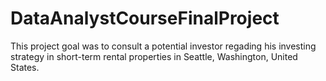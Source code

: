 # DataAnalystCourseFinalProject
This project goal was to consult a potential investor regading his investing strategy in short-term rental properties in Seattle, Washington, United States.
